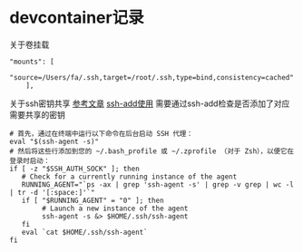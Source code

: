 # devcontainer记录

关于卷挂载

```shell
"mounts": [
		"source=/Users/fa/.ssh,target=/root/.ssh,type=bind,consistency=cached"
	],
```

关于ssh密钥共享
[参考文章](https://code.visualstudio.com/remote/advancedcontainers/sharing-git-credentials)
[ssh-add使用](https://raw.githubusercontent.com/183461750/doc-base/d97d6b14491ec2bcbc36bc487b3b237e653b1736/me/records/os/linux/remote.md?token=GHSAT0AAAAAACHFDDN6JNMW2C7PMWBS44QYZTPVHDA)
   需要通过ssh-add检查是否添加了对应需要共享的密钥

```shell
# 首先，通过在终端中运行以下命令在后台启动 SSH 代理：
eval "$(ssh-agent -s)"
# 然后将这些行添加到您的 ~/.bash_profile 或 ~/.zprofile （对于 Zsh），以便它在登录时启动：
if [ -z "$SSH_AUTH_SOCK" ]; then
   # Check for a currently running instance of the agent
   RUNNING_AGENT="`ps -ax | grep 'ssh-agent -s' | grep -v grep | wc -l | tr -d '[:space:]'`"
   if [ "$RUNNING_AGENT" = "0" ]; then
        # Launch a new instance of the agent
        ssh-agent -s &> $HOME/.ssh/ssh-agent
   fi
   eval `cat $HOME/.ssh/ssh-agent`
fi
```
